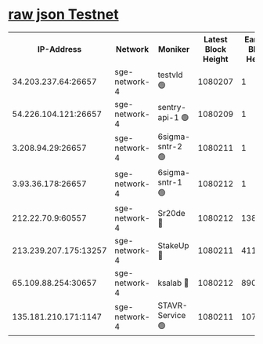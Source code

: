 
[raw json Testnet](https://rpc-check.sget.stavr.tech/sget/rpc-sget-result.json)
=


<table><tr><th>IP-Address</th><th>Network</th><th>Moniker</th><th>Latest Block Height</th><th>Earliest Block Height</th><th>Catching Up</th><th>Tx Index</th><th>Voting Power</th><th>Scan Time</th></tr><tr><td>34.203.237.64:26657</td><td>sge-network-4</td><td>testvld 🟢</td><td>1080207</td><td>1</td><td>False</td><td>on</td><td>0</td><td>2024-01-13T05:25:37.001308095UTC</td></tr><tr><td>54.226.104.121:26657</td><td>sge-network-4</td><td>sentry-api-1 🟢</td><td>1080209</td><td>1</td><td>False</td><td>on</td><td>0</td><td>2024-01-13T05:25:51.936002894UTC</td></tr><tr><td>3.208.94.29:26657</td><td>sge-network-4</td><td>6sigma-sntr-2 🟢</td><td>1080211</td><td>1</td><td>False</td><td>on</td><td>0</td><td>2024-01-13T05:26:01.516209146UTC</td></tr><tr><td>3.93.36.178:26657</td><td>sge-network-4</td><td>6sigma-sntr-1 🟢</td><td>1080212</td><td>1</td><td>False</td><td>on</td><td>0</td><td>2024-01-13T05:26:04.238212795UTC</td></tr><tr><td>212.22.70.9:60557</td><td>sge-network-4</td><td>Sr20de 🔴</td><td>1080212</td><td>138001</td><td>False</td><td>on</td><td>104</td><td>2024-01-13T05:26:09.016956161UTC</td></tr><tr><td>213.239.207.175:13257</td><td>sge-network-4</td><td>StakeUp 🔴</td><td>1080211</td><td>411001</td><td>False</td><td>off</td><td>100</td><td>2024-01-13T05:26:00.370145274UTC</td></tr><tr><td>65.109.88.254:30657</td><td>sge-network-4</td><td>ksalab 🔴</td><td>1080212</td><td>890001</td><td>False</td><td>off</td><td>738</td><td>2024-01-13T05:26:06.598839603UTC</td></tr><tr><td>135.181.210.171:1147</td><td>sge-network-4</td><td>STAVR-Service 🟢</td><td>1080211</td><td>1078001</td><td>False</td><td>on</td><td>0</td><td>2024-01-13T05:26:00.820394156UTC</td></tr></table>
